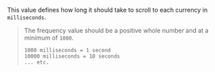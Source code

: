 This value defines how long it should take to scroll to each currency in `milliseconds`. 

> The frequency value should be a positive whole number and at a minimum of `1000`.
> 
> ``` 
> 1000 milliseconds = 1 second 
> 10000 milliseconds = 10 seconds
> ... etc. 
> ``` 
